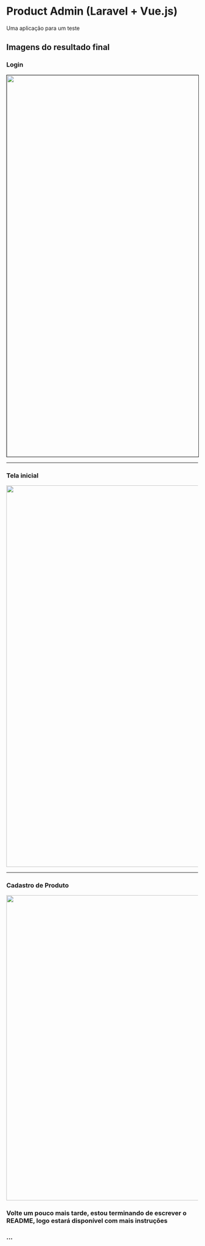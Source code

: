 # Product Admin (Laravel + Vue.js)
Uma aplicação para um teste

## Imagens do resultado final

### Login
<img src="https://i.imgur.com/l7X43LM.png" width=1000 border="1px solid #000" />

-------

### Tela inicial
<img src="https://i.imgur.com/KiqBpO9.png" width=1000 />

-------

### Cadastro de Produto
<img src="https://i.imgur.com/mDcaWzT.png" width=800 />


### Volte um pouco mais tarde, estou terminando de escrever o README, logo estará disponível com mais instruções
### ...
